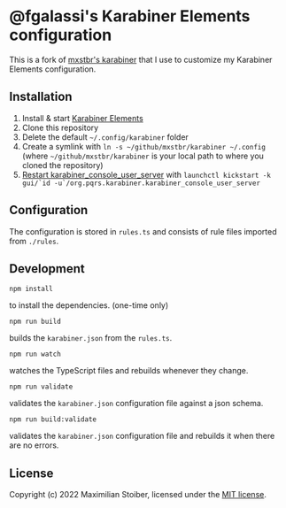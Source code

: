 # @fgalassi's Karabiner Elements configuration

This is a fork of [mxstbr's karabiner](https://github.com/mxstbr/karabiner) that I use to customize my Karabiner Elements configuration.

## Installation

1. Install & start [Karabiner Elements](https://karabiner-elements.pqrs.org/)
1. Clone this repository
1. Delete the default `~/.config/karabiner` folder
1. Create a symlink with `ln -s ~/github/mxstbr/karabiner ~/.config` (where `~/github/mxstbr/karabiner` is your local path to where you cloned the repository)
1. [Restart karabiner_console_user_server](https://karabiner-elements.pqrs.org/docs/manual/misc/configuration-file-path/) with `` launchctl kickstart -k gui/`id -u`/org.pqrs.karabiner.karabiner_console_user_server ``

## Configuration

The configuration is stored in `rules.ts` and consists of rule files imported from `./rules`.

## Development

```
npm install
```

to install the dependencies. (one-time only)

```
npm run build
```

builds the `karabiner.json` from the `rules.ts`.

```
npm run watch
```

watches the TypeScript files and rebuilds whenever they change.

```
npm run validate
```

validates the `karabiner.json` configuration file against a json schema.

```
npm run build:validate
```

validates the `karabiner.json` configuration file and rebuilds it when there are no errors.

## License

Copyright (c) 2022 Maximilian Stoiber, licensed under the [MIT license](./LICENSE.md).
